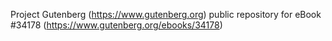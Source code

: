 Project Gutenberg (https://www.gutenberg.org) public repository for eBook #34178 (https://www.gutenberg.org/ebooks/34178)
